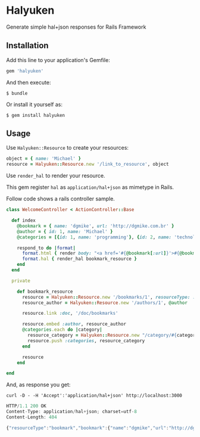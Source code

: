 # Halyuken

Generate simple hal+json responses for Rails Framework

## Installation

Add this line to your application's Gemfile:

```ruby
gem 'halyuken'
```

And then execute:

    $ bundle

Or install it yourself as:

    $ gem install halyuken

## Usage

Use `Halyuken::Resource` to create your resources:

```ruby
object = { name: 'Michael' }
resource = Halyuken::Resource.new '/link_to_resource', object
```

Use `render_hal` to render your resource.

This gem register `hal` as `application/hal+json` as mimetype in Rails.

Follow code shows a rails controller sample.

```ruby
class WelcomeController < ActionController::Base

  def index
    @bookmark = { name: 'dgmike', url: 'http://dgmike.com.br' }
    @author = { id: 1, name: 'Michael' }
    @categories = [{id: 1, name: 'programming'}, {id: 2, name: 'technology'}]

    respond_to do |format|
      format.html { render body: "<a href='#{@bookmark[:url]}'>#{@bookmark[:name]}</a>" }
      format.hal { render_hal bookmark_resource }
    end
  end

  private

    def bookmark_resource
      resource = Halyuken::Resource.new '/bookmarks/1', resourceType: :bookmark, bookmark: @bookmark
      resource_author = Halyuken::Resource.new '/authors/1', @author

      resource.link :doc, '/doc/bookmarks'

      resource.embed :author, resource_author
      @categories.each do |category|
        resource_category = Halyuken::Resource.new "/category/#{category[:id]}", category
        resource.push :categories, resource_category
      end

      resource
    end

end
```

And, as response you get:

```
curl -D - -H 'Accept':'application/hal+json' http://localhost:3000
```

```javascript
HTTP/1.1 200 OK
Content-Type: application/hal+json; charset=utf-8
Content-Length: 404

{"resourceType":"bookmark","bookmark":{"name":"dgmike","url":"http://dgmike.com.br"},"_links":{"self":{"href":"/bookmarks/1"},"doc":{"href":"/doc/bookmarks"}},"_embedded":{"author":{"id":1,"name":"Michael","_links":{"self":{"href":"/authors/1"}}},"categories":[{"id":1,"name":"programming","_links":{"self":{"href":"/category/1"}}},{"id":2,"name":"technology","_links":{"self":{"href":"/category/2"}}}]}}
```